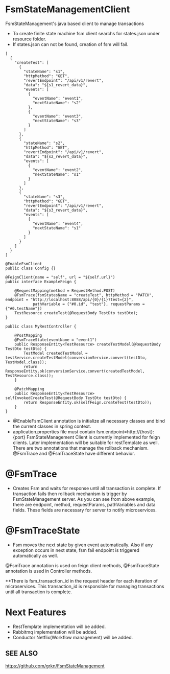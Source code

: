 # FsmStateManagementClient
FsmStateManagement's java based client to manage transactions

- To create finite state machine fsm client searchs for states.json under resource folder.
- If states.json can not be found, creation of fsm will fail.

```
[
  {
    "createTest": [
      {
        "stateName": "s1",
        "httpMethod": "GET",
        "revertEndpoint": "/api/v1/revert",
        "data": "${s1_revert_data}",
        "events": [
          {
            "eventName": "event1",
            "nextStateName": "s2"
          },
          {
            "eventName": "event3",
            "nextStateName": "s3"
          }
        ]
      },
      {
        "stateName": "s2",
        "httpMethod": "GET",
        "revertEndpoint": "/api/v1/revert",
        "data": "${s2_revert_data}",
        "events": [
          {
            "eventName": "event2",
            "nextStateName": "s1"
          }
        ]
      },
      {
        "stateName": "s3",
        "httpMethod": "GET",
        "revertEndpoint": "/api/v1/revert",
        "data": "${s3_revert_data}",
        "events": [
          {
            "eventName": "event4",
            "nextStateName": "s1"
          }
        ]
      }
    ]
  }
]

```

```
@EnableFsmClient
public class Config {}

@FeignClient(name = "self", url = "${self.url}")
public interface ExampleFeign {

    @RequestMapping(method = RequestMethod.POST)
    @FsmTrace(fsmStatesName = "createTest", httpMethod = "PATCH", endpoint = "http://localhost:8088/api/{0}/{1}?test={2}",
            pathVariable = {"#0.id", "test"}, requestParams = {"#0.testName"})
    TestResource createTest(@RequestBody TestDto testDto);
}

public class MyRestController {

    @PostMapping
    @FsmTraceState(eventName = "event1")
    public ResponseEntity<TestResource> createTestModel(@RequestBody TestDto testDto) {
        TestModel createdTestModel = testService.createTestModel(conversionService.convert(testDto, TestModel.class));
        return ResponseEntity.ok(conversionService.convert(createdTestModel, TestResource.class));
    }

    @PatchMapping
    public ResponseEntity<TestResource> selfInvokedCreateTest(@RequestBody TestDto testDto) {
        return ResponseEntity.ok(selfFeign.createTest(testDto));
    }
}

```
- @EnableFsmClient annotation is initialize all necessary classes and bind the current classes in spring context.
- application.properties file must contain fsm.endpoint=http://{host}:{port}
FsmStateManagement Client is currently implemented for feign clients. Later implementation will be suitable for restTemplate as well.
There are two annotations that manage the rollback mechanism. @FsmTrace and @FsmTraceState have different behavior.

# @FsmTrace
 -  Creates Fsm and waits for response until all transaction is complete. If transaction fails then rollback mechanism is trigger by FsmStateManagement server. As you can see from above example, there are endpoint, method, requestParams, pathVariables and data fields.
These fields are necessary for server to notify microservices.

# @FsmTraceState
- Fsm moves the next state by given event automatically. Also if any exception occurs in next state, fsm fail endpoint is triggered automatically as well.


@FsmTrace annotation is used on feign client methods, @FsmTraceState annotation is used in Controller methods.


**There is fsm_transaction_id in the request header for each iteration of microservices. This transaction_id is responsible for managing transactions until all transaction is complete.


# Next Features
- RestTemplate implementation will be added.
- Rabbitmq implementation will be added.
- Conductor Netflix(Workflow management) will be added.

## SEE ALSO
https://github.com/grkn/FsmStateManagement



